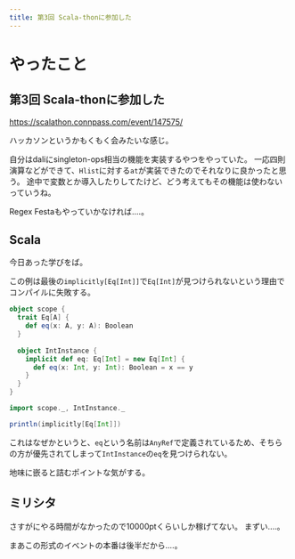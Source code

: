 ```yaml
---
title: 第3回 Scala-thonに参加した
---
```


# やったこと

## 第3回 Scala-thonに参加した

<https://scalathon.connpass.com/event/147575/>

ハッカソンというかもくもく会みたいな感じ。

自分はdaliにsingleton-ops相当の機能を実装するやつをやっていた。
一応四則演算などができて、`Hlist`に対する`at`が実装できたのでそれなりに良かったと思う。
途中で変数とか導入したりしてたけど、どう考えてもその機能は使わないっていうね。

Regex Festaもやっていかなければ‥‥。

## Scala

今日あった学びをば。

この例は最後の`implicitly[Eq[Int]]`で`Eq[Int]`が見つけられないという理由でコンパイルに失敗する。

```scala
object scope {
  trait Eq[A] {
    def eq(x: A, y: A): Boolean
  }
  
  object IntInstance {
    implicit def eq: Eq[Int] = new Eq[Int] {
      def eq(x: Int, y: Int): Boolean = x == y
    }
  }
}

import scope._, IntInstance._

println(implicitly[Eq[Int]])
```

これはなぜかというと、`eq`という名前は`AnyRef`で定義されているため、そちらの方が優先されてしまって`IntInstance`の`eq`を見つけられない。

地味に嵌ると詰むポイントな気がする。

## ミリシタ

さすがにやる時間がなかったので10000ptくらいしか稼げてない。
まずい‥‥。

まあこの形式のイベントの本番は後半だから‥‥。

